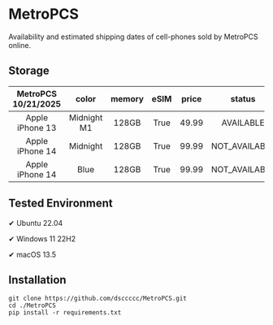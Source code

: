 # MetroPCS
Availability and estimated shipping dates of cell-phones sold by MetroPCS online.
## Storage
|MetroPCS 10/21/2025|color|memory|eSIM|price|status|shipping from|shipping to|
|:--:|:--:|:--:|:--:|:--:|:--:|:--:|:--:|
|Apple iPhone 13|Midnight M1|128GB|True|49.99|AVAILABLE|10/21/2025|10/24/2025|
|Apple iPhone 14|Midnight|128GB|True|99.99|NOT_AVAILABLE|10/28/2025|10/31/2025|
|Apple iPhone 14|Blue|128GB|True|99.99|NOT_AVAILABLE|10/28/2025|10/31/2025|

## Tested Environment
✔ Ubuntu 22.04

✔ Windows 11 22H2

✔ macOS 13.5
## Installation
```
git clone https://github.com/dsccccc/MetroPCS.git
cd ./MetroPCS
pip install -r requirements.txt
```
